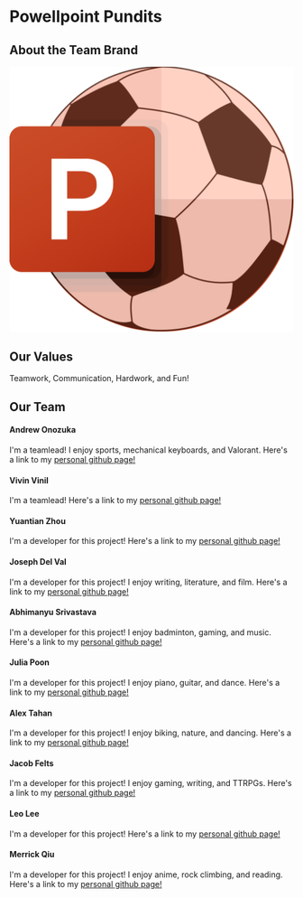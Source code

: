 # Powellpoint Pundits

## About the Team Brand

![Powellpoint Pundits logo](branding/PowellPointPundits.png)
## Our Values

Teamwork, Communication, Hardwork, and Fun!
## Our Team

#### Andrew Onozuka
I'm a teamlead!
I enjoy sports, mechanical keyboards, and Valorant.
Here's a link to my [personal github page!](https://github.com/AndrewOnozuka)

#### Vivin Vinil
I'm a teamlead!
Here's a link to my [personal github page!](https://github.com/vivin2709)

#### Yuantian Zhou
I'm a developer for this project!
Here's a link to my [personal github page!](https://github.com/ZhouYuantian)

#### Joseph Del Val
I'm a developer for this project!
I enjoy writing, literature, and film.
Here's a link to my [personal github page!](https://jtdelval.github.io/)

#### Abhimanyu Srivastava
I'm a developer for this project!
I enjoy badminton, gaming, and music.
Here's a link to my [personal github page!](https://github.com/a6srivastava)

#### Julia Poon
I'm a developer for this project!
I enjoy piano, guitar, and dance.
Here's a link to my [personal github page!](https://github.com/jupoon)

#### Alex Tahan
I'm a developer for this project!
I enjoy biking, nature, and dancing.
Here's a link to my [personal github page!](https://github.com/alextahan)

#### Jacob Felts
I'm a developer for this project!
I enjoy gaming, writing, and TTRPGs.
Here's a link to my [personal github page!](https://github.com/jacobfeltsUCSD)

#### Leo Lee
I'm a developer for this project!
Here's a link to my [personal github page!](https://github.com/Low3arth0rbit)

#### Merrick Qiu
I'm a developer for this project!
I enjoy anime, rock climbing, and reading.
Here's a link to my [personal github page!](https://github.com/merrickqiu)
